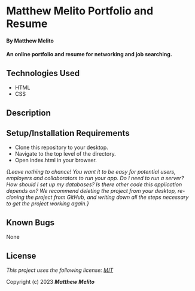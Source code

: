 # Matthew Melito Portfolio and Resume

#### By Matthew Melito

#### An online portfolio and resume for networking and job searching.

## Technologies Used

* HTML
* CSS

## Description



## Setup/Installation Requirements

* Clone this repository to your desktop.
* Navigate to the top level of the directory.
* Open index.html in your browser.

_{Leave nothing to chance! You want it to be easy for potential users, employers and collaborators to run your app. Do I need to run a server? How should I set up my databases? Is there other code this application depends on? We recommend deleting the project from your desktop, re-cloning the project from GitHub, and writing down all the steps necessary to get the project working again.}_

## Known Bugs

None

## License

*This project uses the following license: [MIT](https://opensource.org/licenses/MIT)*

Copyright (c) 2023
**_Matthew Melito_**